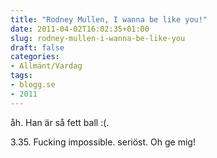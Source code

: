 ```yaml
---
title: "Rodney Mullen, I wanna be like you!"
date: 2011-04-02T16:02:35+01:00
slug: rodney-mullen-i-wanna-be-like-you
draft: false
categories:
- Allmänt/Vardag
tags:
- blogg.se
- 2011
---
```

åh. Han är så fett ball :(.  
  
     
  
  
3.35. Fucking impossible. seriöst. Oh ge mig!